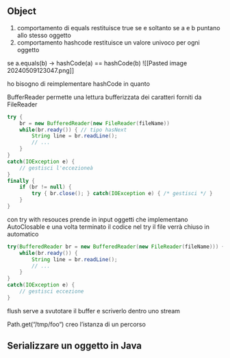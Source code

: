 ## Object
1. comportamento di equals
	restituisce true se e soltanto se a e b puntano allo stesso oggetto
2. comportamento hashcode
	restituisce un valore univoco per ogni oggetto

se a.equals(b) → hashCode(a) == hashCode(b)
![[Pasted image 20240509123047.png]]

ho bisogno di reimplementare hashCode in quanto

BufferReader permette una lettura bufferizzata dei caratteri forniti da FileReader
```java
try {
	br = new BufferedReader(new FileReader(fileName))
	while(br.ready()) { // tipo hasNext
		String line = br.readLine();
		// ...
	}
}
catch(IOException e) {
	// gestisci l'eccezioneà
}
finally {
	if (br != null) {
		try { br.close(); } catch(IOException e) { /* gestisci */ }
	}
}
```

con try with resouces prende in input oggetti che implementano AutoClosable e una volta terminato il codice nel try il file verrà chiuso in automatico
```java
try(BufferedReader br = new BufferedReader(new FileReader(fileName))) {
	while(br.ready()) {
		String line = br.readLine();
		// ...
	}
}
catch(IOException e) {
	// gestisci eccezione
}
```

flush serve a svutotare il buffer e scriverlo dentro uno stream

Path.get(“/tmp/foo“) creo l’istanza di un percorso

## Serializzare un oggetto in Java
